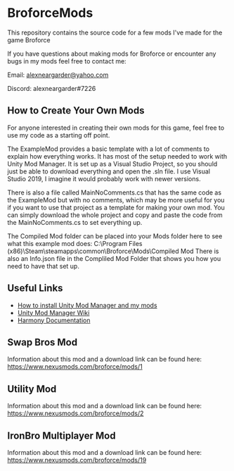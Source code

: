 # BroforceMods
This repository contains the source code for a few mods I've made for the game Broforce

If you have questions about making mods for Broforce or encounter any bugs in my mods feel free to contact me:

Email: alexneargarder@yahoo.com

Discord: alexneargarder#7226

## How to Create Your Own Mods
For anyone interested in creating their own mods for this game, feel free to use my code as a starting off point. 

The ExampleMod provides a basic template with a lot of comments to explain how everything works. It has most of the setup needed to work with Unity Mod Manager. It is set up as a Visual Studio Project, so you should just be able to download everything and open the .sln file. I use Visual Studio 2019, I imagine it would probably work with newer versions.

There is also a file called MainNoComments.cs that has the same code as the ExampleMod but with no comments, which may be more useful for you if you want to use that project as a template for making your own mod. You can simply download the whole project and copy and paste the code from the MainNoComments.cs to set everything up.

The Compiled Mod folder can be placed into your Mods folder here to see what this example mod does:
C:\Program Files (x86)\Steam\steamapps\common\Broforce\Mods\Compiled Mod
There is also an Info.json file in the Compliled Mod Folder that shows you how you need to have that set up.

## Useful Links

* [How to install Unity Mod Manager and my mods](https://steamcommunity.com/sharedfiles/filedetails/?id=2434812447)
* [Unity Mod Manager Wiki](https://wiki.nexusmods.com/index.php/Category:Unity_Mod_Manager)
* [Harmony Documentation](https://harmony.pardeike.net/articles/intro.html)

## Swap Bros Mod
Information about this mod and a download link can be found here: https://www.nexusmods.com/broforce/mods/1

## Utility Mod
Information about this mod and a download link can be found here: 
https://www.nexusmods.com/broforce/mods/2

## IronBro Multiplayer Mod
Information about this mod and a download link can be found here: https://www.nexusmods.com/broforce/mods/19
